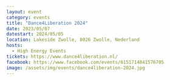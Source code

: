 ```yaml
---
layout: event
category: events
title: "Dance4Liberation 2024"
date: 2023/05/07
datestart: 2024/05/05
location: Lakeside Zwolle, 8026 Zwolle, Nederland
hosts:
  - High Energy Events
tickets: https://www.dance4liberation.nl/
facebook: https://www.facebook.com/events/6151714841576705
image: /assets/img/events/dance4liberation-2024.jpg
---
```

